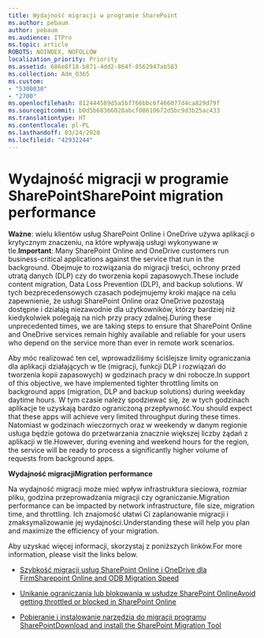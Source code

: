```yaml
---
title: Wydajność migracji w programie SharePoint
ms.author: pebaum
author: pebaum
ms.audience: ITPro
ms.topic: article
ROBOTS: NOINDEX, NOFOLLOW
localization_priority: Priority
ms.assetid: 686e8f18-b871-4dd2-864f-8562947ab583
ms.collection: Adm_O365
ms.custom:
- "5300030"
- "2700"
ms.openlocfilehash: 812444589d5a5bf766bbc6f466077d4ca829d79f
ms.sourcegitcommit: b0d5b68366028abcf08610672d5bc9d3b25ac433
ms.translationtype: HT
ms.contentlocale: pl-PL
ms.lasthandoff: 03/24/2020
ms.locfileid: "42932244"
---
```

# <a name="sharepoint-migration-performance"></a><span data-ttu-id="7a9b0-102">Wydajność migracji w programie SharePoint</span><span class="sxs-lookup"><span data-stu-id="7a9b0-102">SharePoint migration performance</span></span>

<span data-ttu-id="7a9b0-103">**Ważne**: wielu klientów usług SharePoint Online i OneDrive używa aplikacji o krytycznym znaczeniu, na które wpływają usługi wykonywane w tle.</span><span class="sxs-lookup"><span data-stu-id="7a9b0-103">**Important**: Many SharePoint Online and OneDrive customers run business-critical applications against the service that run in the background.</span></span> <span data-ttu-id="7a9b0-104">Obejmuje to rozwiązania do migracji treści, ochrony przed utratą danych (DLP) czy do tworzenia kopii zapasowych.</span><span class="sxs-lookup"><span data-stu-id="7a9b0-104">These include content migration, Data Loss Prevention (DLP), and backup solutions.</span></span> <span data-ttu-id="7a9b0-105">W tych bezprecedensowych czasach podejmujemy kroki mające na celu zapewnienie, że usługi SharePoint Online oraz OneDrive pozostają dostępne i działają niezawodnie dla użytkowników, którzy bardziej niż kiedykolwiek polegają na nich przy pracy zdalnej.</span><span class="sxs-lookup"><span data-stu-id="7a9b0-105">During these unprecedented times, we are taking steps to ensure that SharePoint Online and OneDrive services remain highly available and reliable for your users who depend on the service more than ever in remote work scenarios.</span></span>

<span data-ttu-id="7a9b0-106">Aby móc realizować ten cel, wprowadziliśmy ściślejsze limity ograniczania dla aplikacji działających w tle (migracji, funkcji DLP i rozwiązań do tworzenia kopii zapasowych) w godzinach pracy w dni robocze.</span><span class="sxs-lookup"><span data-stu-id="7a9b0-106">In support of this objective, we have implemented tighter throttling limits on background apps (migration, DLP and backup solutions) during weekday daytime hours.</span></span> <span data-ttu-id="7a9b0-107">W tym czasie należy spodziewać się, że w tych godzinach aplikacje te uzyskają bardzo ograniczoną przepływność.</span><span class="sxs-lookup"><span data-stu-id="7a9b0-107">You should expect that these apps will achieve very limited throughput during these times.</span></span> <span data-ttu-id="7a9b0-108">Natomiast w godzinach wieczornych oraz w weekendy w danym regionie usługa będzie gotowa do przetwarzania znacznie większej liczby żądań z aplikacji w tle.</span><span class="sxs-lookup"><span data-stu-id="7a9b0-108">However, during evening and weekend hours for the region, the service will be ready to process a significantly higher volume of requests from background apps.</span></span>

<span data-ttu-id="7a9b0-109">**Wydajność migracji**</span><span class="sxs-lookup"><span data-stu-id="7a9b0-109">**Migration performance**</span></span>

<span data-ttu-id="7a9b0-110">Na wydajność migracji może mieć wpływ infrastruktura sieciowa, rozmiar pliku, godzina przeprowadzania migracji czy ograniczanie.</span><span class="sxs-lookup"><span data-stu-id="7a9b0-110">Migration performance can be impacted by network infrastructure, file size, migration time, and throttling.</span></span> <span data-ttu-id="7a9b0-111">Ich znajomość ułatwi Ci zaplanowanie migracji i zmaksymalizowanie jej wydajności.</span><span class="sxs-lookup"><span data-stu-id="7a9b0-111">Understanding these will help you plan and maximize the efficiency of your migration.</span></span>

<span data-ttu-id="7a9b0-112">Aby uzyskać więcej informacji, skorzystaj z poniższych linków.</span><span class="sxs-lookup"><span data-stu-id="7a9b0-112">For more information, please visit the links below.</span></span>

- [<span data-ttu-id="7a9b0-113">Szybkość migracji usług SharePoint Online i OneDrive dla Firm</span><span class="sxs-lookup"><span data-stu-id="7a9b0-113">Sharepoint Online and ODB Migration Speed</span></span>](https://docs.microsoft.com/sharepointmigration/sharepoint-online-and-onedrive-migration-speed)

- [<span data-ttu-id="7a9b0-114">Unikanie ograniczania lub blokowania w usłudze SharePoint Online</span><span class="sxs-lookup"><span data-stu-id="7a9b0-114">Avoid getting throttled or blocked in SharePoint Online</span></span>](https://docs.microsoft.com/sharepoint/dev/general-development/how-to-avoid-getting-throttled-or-blocked-in-sharepoint-online)

- [<span data-ttu-id="7a9b0-115">Pobieranie i instalowanie narzędzia do migracji programu SharePoint</span><span class="sxs-lookup"><span data-stu-id="7a9b0-115">Download and install the SharePoint Migration Tool</span></span>](https://docs.microsoft.com/sharepointmigration/introducing-the-sharepoint-migration-tool)
